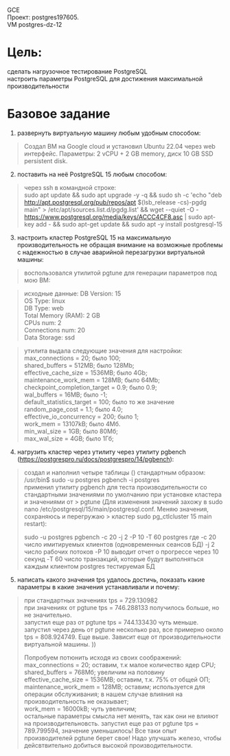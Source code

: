 GCE   
Проект: postgres197605.  
VM postgres-dz-12

# Цель:
сделать нагрузочное тестирование PostgreSQL    
настроить параметры PostgreSQL для достижения максимальной производительности   

# Базовое задание 

1. развернуть виртуальную машину любым удобным способом:    
> Создал ВМ на Google cloud и установил Ubuntu 22.04 через web интерфейс. Параметры: 2 vCPU + 2 GB memory, диск 10 GB SSD persistent disk.  

2. поставить на неё PostgreSQL 15 любым способом:   
> через ssh в командной строке:    
> sudo apt update && sudo apt upgrade -y -q && sudo sh -c 'echo "deb http://apt.postgresql.org/pub/repos/apt $(lsb_release -cs)-pgdg main" > /etc/apt/sources.list.d/pgdg.list' && wget --quiet -O - https://www.postgresql.org/media/keys/ACCC4CF8.asc | sudo apt-key add - && sudo apt-get update && sudo apt -y install postgresql-15

3. настроить кластер PostgreSQL 15 на максимальную производительность не обращая внимание на возможные проблемы с надежностью в случае аварийной перезагрузки виртуальной машины:     
> воспользовался утилитой pgtune для генерации параметров под мою ВМ:

> исходные данные:
>  DB Version: 15    
> OS Type: linux    
> DB Type: web    
> Total Memory (RAM): 2 GB    
> CPUs num: 2    
> Connections num: 20    
> Data Storage: ssd 
   
> утилита выдала следующие значения для настройки:     
> max_connections = 20; было 100;    
> shared_buffers = 512MB; было 128Mb;  
> effective_cache_size = 1536MB; было 4Gb;   
> maintenance_work_mem = 128MB; было 64Mb;   
> checkpoint_completion_target = 0.9; было 0.9;   
> wal_buffers = 16MB; было -1;    
> default_statistics_target = 100; было то же значение        
> random_page_cost = 1.1; было 4.0;   
> effective_io_concurrency = 200; было 1;    
> work_mem = 13107kB; было 4Мб.      
> min_wal_size = 1GB; было 80Мб;    
> max_wal_size = 4GB; было 1Гб;       

4. нагрузить кластер через утилиту через утилиту pgbench (https://postgrespro.ru/docs/postgrespro/14/pgbench):
> создал и наполнил четыре таблицы () стандартным образом:   
> /usr/bin$ sudo -u postgres pgbench -i postgres   
> применил утилиту pgbench для теста производительности со стандартными значениями по умолчанию при установке кластера и значениями от   > pgtune (Для  изменения значений захожу в  sudo nano  /etc/postgresql/15/main/postgresql.conf. Меняю значения, сохраняюсь и перегружаю > кластер sudo pg_ctlcluster 15 main restart):
>   
> sudo -u postgres pgbench -c 20 -j 2 -P 10 -T 60  postgres
> где -с 20 число имитируемых клиентов (одновременных сеансов БД)
> -j 2 число рабочих потоков
> -P 10 выводит отчет о прогрессе через 10 секунд
> -T 60 число транзакций, которые будут выполняться каждым клиентом
> postgres тестируемая БД  

5. написать какого значения tps удалось достичь, показать какие параметры в
какие значения устанавливали и почему:          
> при стандартных значениях tps = 729.130982       
> при значениях от pgtune tps = 746.288133 получилось больше, но не значительно.            
> запустил еще раз от pgtune tps = 744.133430 чуть меньше.
> запустил через день от pgtune несколько раз, все примерно около tps = 808.924749. Еще выше. Зависит еще от производительности
> виртуальной машины. ))            
>     
> Попробуем потюнить исходя из своих соображений:     
> max_connections = 20; оставим, т.к малое количество ядер CPU;     
> shared_buffers = 768Мб; увеличим на половину    
> effective_cache_size = 1536MB; оставим, т.к. 75% от общей ОП;     
> maintenance_work_mem = 128MB; оставим; используется для операции обслуживания; в нашем случае влияния на производительность не
> оказывает;        
> work_mem = 16000kB; чуть увеличим;    
> остальные параметры смысла нет менять, так как они не влияют на производительновсть.
> запустил еще раз от pgtune tps = 789.799594, значение уменьшилось! Все таки опыт производителей pgtune берет свое!
> Надо улучшать железо, чтобы дейсвтвительно добиться высокой производительности.          


